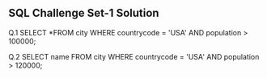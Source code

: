 ## SQL Challenge Set-1 Solution

Q.1    SELECT *FROM city WHERE countrycode = 'USA' AND population > 100000;

Q.2    SELECT name FROM  city WHERE countrycode = 'USA' AND population > 120000;
